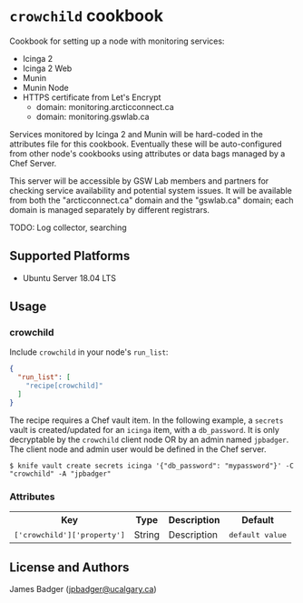 # `crowchild` cookbook

Cookbook for setting up a node with monitoring services:

* Icinga 2
* Icinga 2 Web
* Munin
* Munin Node
* HTTPS certificate from Let's Encrypt
    * domain: monitoring.arcticconnect.ca
    * domain: monitoring.gswlab.ca

Services monitored by Icinga 2 and Munin will be hard-coded in the attributes file for this cookbook. Eventually these will be auto-configured from other node's cookbooks using attributes or data bags managed by a Chef Server.

This server will be accessible by GSW Lab members and partners for checking service availability and potential system issues. It will be available from both the "arcticconnect.ca" domain and the "gswlab.ca" domain; each domain is managed separately by different registrars.

TODO: Log collector, searching

## Supported Platforms

* Ubuntu Server 18.04 LTS

## Usage

### crowchild

Include `crowchild` in your node's `run_list`:

```json
{
  "run_list": [
    "recipe[crowchild]"
  ]
}
```

The recipe requires a Chef vault item. In the following example, a `secrets` vault is created/updated for an `icinga` item, with a `db_password`. It is only decryptable by the `crowchild` client node OR by an admin named `jpbadger`. The client node and admin user would be defined in the Chef server.


```terminal
$ knife vault create secrets icinga '{"db_password": "mypassword"}' -C "crowchild" -A "jpbadger"
```


### Attributes

<table>
  <tr>
    <th>Key</th>
    <th>Type</th>
    <th>Description</th>
    <th>Default</th>
  </tr>
  <tr>
    <td><tt>['crowchild']['property']</tt></td>
    <td>String</td>
    <td>Description</td>
    <td><tt>default value</tt></td>
  </tr>
</table>

## License and Authors

James Badger (jpbadger@ucalgary.ca)
